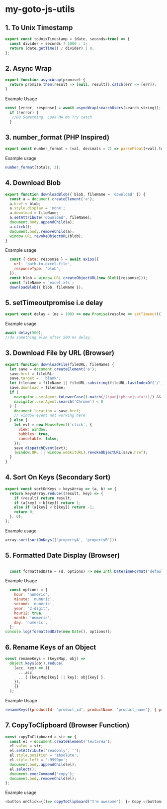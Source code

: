 # my-goto-js-utils

## 1. To Unix Timestamp
```javascript
export const toUnixTimestamp = (date, seconds=true) => {
  const divider = seconds ? 1000 : 1;
  return (date.getTime() / divider) | 0;
};

```
## 2. Async Wrap
```javascript
export function asyncWrap(promise) {
  return promise.then(result => [null, result]).catch(err => [err]);
}
```
Example Usage
```javascript
const [error, response] = await asyncWrap(searchUsers(search_string));
  if (!error) {
   //DO Something. Look MA No Try catch
  } 
```

## 3.  number_format (PHP Inspired)
```javascript
export const number_format = (val, decimals = 2) => parseFloat(+val).toFixed(decimals);
```
Example usage
```javascript
number_format(totals, 2);
```

## 4. Download Blob
```javascript
export function downloadBlob({ blob, fileName = 'download' }) {
  const a = document.createElement('a');
  a.href = blob;
  a.style.display = 'none';
  a.download = fileName;
  a.setAttribute('download', fileName);
  document.body.appendChild(a);
  a.click();
  document.body.removeChild(a);
  window.URL.revokeObjectURL(blob);
}
```
Example usage
```javascript
  const { data: response } = await axios({
    url: 'path-to-excel-file',
    responseType: 'blob',
  });
  const blob = window.URL.createObjectURL(new Blob([response]));
  const fileName = `excel.xls`;
  downloadBlob({ blob, fileName });
```

## 5. setTimeoutpromise i.e delay
```javascript
export const delay = (ms = 100) => new Promise(resolve => setTimeout(() => resolve(), ms));
```
Example usage
```javascript
await delay(500);
//do something else after 500 ms delay.
```

## 3. Download File by URL (Browser)
```javascript
export function downloadFile(fileURL, fileName) {
  let save = document.createElement('a');
  save.href = fileURL;
  save.target = '_blank';
  let filename = fileName || fileURL.substring(fileURL.lastIndexOf('/') + 1);
  save.download = filename;
  if (
    navigator.userAgent.toLowerCase().match(/(ipad|iphone|safari)/) &&
    navigator.userAgent.search('Chrome') < 0
  ) {
    document.location = save.href;
    // window event not working here
  } else {
    let evt = new MouseEvent('click', {
      view: window,
      bubbles: true,
      cancelable: false,
    });
    save.dispatchEvent(evt);
    (window.URL || window.webkitURL).revokeObjectURL(save.href);
  }
}
```
## 4. Sort On Keys (Secondary Sort)
```javascript
export const sortOnKeys = keysArray => (a, b) => {
  return keysArray.reduce((result, key) => {
    if (result) return result;
    if (a[key] > b[key]) return 1;
    else if (a[key] < b[key]) return -1;
    return 0;
  }, 0);
};
```
Example usage
```javascript
array.sort(sortOnKeys(['propertyA', 'propertyB']))
```
## 5. Formatted Date Display (Browser)
```javascript

  const formattedDate = (d, options) => new Intl.DateTimeFormat('default', options).format(d);
```
Example Usage
```javascript
  const options = {
    hour: 'numeric',
    minute: 'numeric',
    second: 'numeric',
    year: '2-digit',
    hour12: true,
    month: 'numeric',
    day: 'numeric',
  };
console.log(formattedDate(new Date(), options));
```
## 6. Rename Keys of an Object
```javascript
const renameKeys = (keysMap, obj) =>
  Object.keys(obj).reduce(
    (acc, key) => ({
      ...acc,
      ...{ [keysMap[key] || key]: obj[key] },
    }),
    {}
  );
```
Example Usage
```javascript 
renameKeys({productId: 'product_id', productName: 'product_name'}, { productId: 4, productName: 'Keyboard'});
```
## 7. CopyToClipboard (Browser Function)
```javascript
const copyToClipboard = str => {
  const el = document.createElement('textarea');
  el.value = str;
  el.setAttribute('readonly', '');
  el.style.position = 'absolute';
  el.style.left = '-9999px';
  document.body.appendChild(el);
  el.select();
  document.execCommand('copy');
  document.body.removeChild(el);
};
```
Example usage
```javascript
<button onClick={()=> copyToClipboard("I'm awesome"); }> Copy </button>

